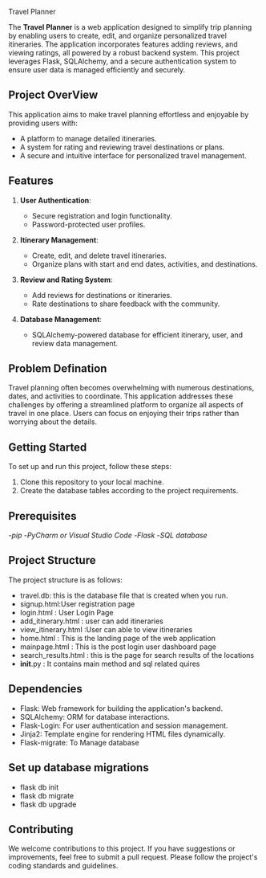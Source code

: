 Travel Planner

The **Travel Planner** is a web application designed to simplify trip planning by enabling users to create, edit, and organize personalized travel itineraries. The application incorporates features adding reviews, and viewing ratings, all powered by a robust backend system. This project leverages Flask, SQLAlchemy, and a secure authentication system to ensure user data is managed efficiently and securely.

## Project OverView
This application aims to make travel planning effortless and enjoyable by providing users with:
- A platform to manage detailed itineraries.
- A system for rating and reviewing travel destinations or plans.
- A secure and intuitive interface for personalized travel management. 

## Features
1. **User Authentication**:
   - Secure registration and login functionality.
   - Password-protected user profiles.

2. **Itinerary Management**:
   - Create, edit, and delete travel itineraries.
   - Organize plans with start and end dates, activities, and destinations.

3. **Review and Rating System**:
   - Add reviews for destinations or itineraries.
   - Rate destinations to share feedback with the community.
4. **Database Management**:
   - SQLAlchemy-powered database for efficient itinerary, user, and review data management.


## Problem Defination 

Travel planning often becomes overwhelming with numerous destinations, dates, and activities to coordinate. This application addresses these challenges by offering a streamlined platform to organize all aspects of travel in one place. Users can focus on enjoying their trips rather than worrying about the details.


## Getting Started
To set up and run this project, follow these steps:
1. Clone this repository to your local machine.
2. Create the database tables according to the project requirements.

## Prerequisites
-*pip*
-*PyCharm or Visual Studio Code*
-*Flask*
-*SQL database*

## Project Structure
The project structure is as follows:
- travel.db: this is the database file that is created when you run.
- signup.html:User registration page
- login.html : User Login Page
- add_itinerary.html : user can add itineraries
- view_itinerary.html :User can able to view itineraries
- home.html : This is the landing page of the web application
- mainpage.html : This is the post login user dashboard page 
- search_results.html : this is the page for search results of the locations
- __init__.py : It contains main method and sql related quires


## Dependencies
- Flask: Web framework for building the application's backend.
- SQLAlchemy: ORM for database interactions.
- Flask-Login: For user authentication and session management.
- Jinja2: Template engine for rendering HTML files dynamically.
- Flask-migrate: To Manage database

## Set up database migrations
- flask db init
- flask db migrate
- flask db upgrade


## Contributing
We welcome contributions to this project. If you have suggestions or improvements, feel free to submit a pull request. Please follow the project's coding standards and guidelines.

